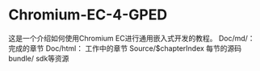 # Chromium-EC-4-GPED
这是一个介绍如何使用Chromium EC进行通用嵌入式开发的教程。
Doc/md/：                   完成的章节
Doc/html：                  工作中的章节
Source/$chapterIndex        每节的源码
bundle/                     sdk等资源